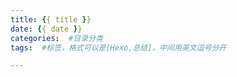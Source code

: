 ```yaml
---
title: {{ title }}
date: {{ date }}
categories:  #目录分类
tags:  #标签，格式可以是[Hexo,总结]，中间用英文逗号分开

---
```


<!-- 
此标签将生成一个带上下分割线的引用，同时引用内文本将自动居中。 文本居中时，多行文本若长度不等，视觉上会显得不对称，因此建议在引用单行文本的场景下使用。 例如作为文章开篇引用 或者 结束语之前的总结引用。 
-->
<!-- 
{% cq %}  

{% endcq %} 
-->

<!-- 带颜色的引用 default primary success info warning danger -->
<!-- 
{% note default %} 

{% endnote %} 
-->